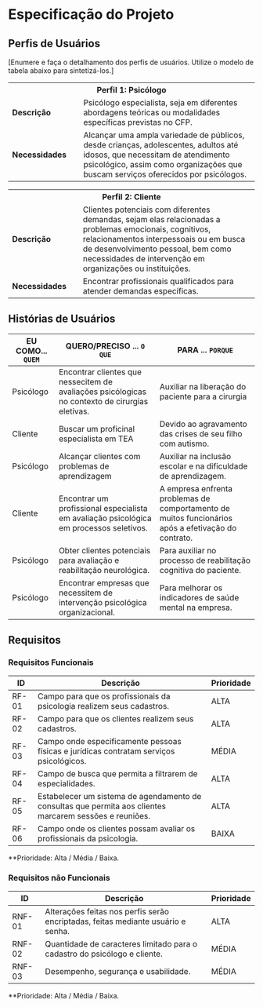 # Especificação do Projeto

## Perfis de Usuários

[Enumere e faça o detalhamento dos perfis de usuários. Utilize o modelo de tabela abaixo para sintetizá-los.]

<table>
<tbody>
<tr align=center>
<th colspan="2">Perfil 1: Psicólogo </th>
</tr>
<tr>
<td width="150px"><b>Descrição</b></td>
<td width="600px"> Psicólogo especialista, seja em diferentes abordagens teóricas ou modalidades específicas previstas no CFP.
</td>
</tr>
<tr>
<td><b>Necessidades</b></td>
<td>
  Alcançar uma ampla variedade de públicos, desde crianças, adolescentes, adultos até idosos, que necessitam de atendimento psicológico, assim como organizações que buscam serviços oferecidos por psicólogos.
</td>
</tr>
</tbody>
</table>

<table>
<tbody>
<tr align=center>
<th colspan="2">Perfil 2: Cliente </th>
</tr>
<tr>
<td width="150px"><b>Descrição</b></td>
<td width="600px"> Clientes potenciais com diferentes demandas, sejam elas relacionadas a problemas emocionais, cognitivos, relacionamentos interpessoais ou em busca de desenvolvimento pessoal, bem como necessidades de intervenção em organizações ou instituições.
</td>
</tr>
<tr>
<td><b>Necessidades</b></td>
<td>
Encontrar profissionais qualificados para atender demandas específicas.
</td>
</tr>
</tbody>
</table>


## Histórias de Usuários


|EU COMO... `QUEM`   | QUERO/PRECISO ... `O QUE` |PARA ... `PORQUE`                 |
|--------------------|---------------------------|----------------------------------|
| Psicólogo | Encontrar clientes que nessecitem de avaliações psicólogicas no contexto de cirurgias eletivas. | Auxiliar na liberação do paciente para a cirurgia |
| Cliente | Buscar um proficinal especialista em TEA | Devido ao agravamento das crises de seu filho com autismo. |
| Psicólogo | Alcançar clientes com problemas de aprendizagem | Auxiliar na inclusão escolar e na dificuldade de aprendizagem. |
| Cliente | Encontrar um profissional especialista em avaliação psicológica em processos seletivos. | A empresa enfrenta problemas de comportamento de muitos funcionários após a efetivação do contrato. |
| Psicólogo | Obter clientes potenciais para avaliação e reabilitação neurológica. | Para auxiliar no processo de reabilitação cognitiva do paciente. |
| Psicólogo | Encontrar empresas que necessitem de intervenção psicológica organizacional. | Para melhorar os indicadores de saúde mental na empresa. |

## Requisitos 

### Requisitos Funcionais


|ID    | Descrição                | Prioridade |
|-------|---------------------------------|----|
|RF-01| Campo para que os profissionais da psicologia realizem seus cadastros.   | ALTA | 
|RF-02| Campo para que os clientes realizem seus cadastros.   | ALTA |
|RF-03| Campo onde especificamente pessoas físicas e jurídicas contratam serviços psicológicos.   | MÉDIA |
|RF-04| Campo de busca que permita a filtrarem de especialidades.   | ALTA |
|RF-05| Estabelecer um sistema de agendamento de consultas que permita aos clientes marcarem sessões e reuniões.   | ALTA |
|RF-06| Campo onde os clientes possam avaliar os profissionais da psicologia.   | BAIXA |

**Prioridade: Alta / Média / Baixa. 

### Requisitos não Funcionais


|ID      | Descrição               | Prioridade |
|--------|-------------------------|----|
|RNF-01| Alterações feitas nos perfis serão encriptadas, feitas mediante usuário e senha.   | ALTA | 
|RNF-02| Quantidade de caracteres limitado para o cadastro do psicólogo e cliente.   | MÉDIA | 
|RNF-03| Desempenho, segurança e usabilidade.   | MÉDIA | 

**Prioridade: Alta / Média / Baixa. 

